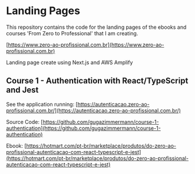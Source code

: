 # Landing Pages

This repository contains the code for the landing pages of the ebooks and courses 'From Zero to Professional' that I am creating.

[https://www.zero-ao-profissional.com.br](https://www.zero-ao-profissional.com.br)

Landing page create using Next.js and AWS Amplify

## Course 1 - Authentication with React/TypeScript and Jest

See the application running: [https://autenticacao.zero-ao-profissional.com.br/](https://autenticacao.zero-ao-profissional.com.br/)

Source Code: [https://github.com/gugazimmermann/course-1-authentication](https://github.com/gugazimmermann/course-1-authentication)

Ebook: [https://hotmart.com/pt-br/marketplace/produtos/do-zero-ao-profissional-autenticacao-com-react-typescript-e-jest](https://hotmart.com/pt-br/marketplace/produtos/do-zero-ao-profissional-autenticacao-com-react-typescript-e-jest)
